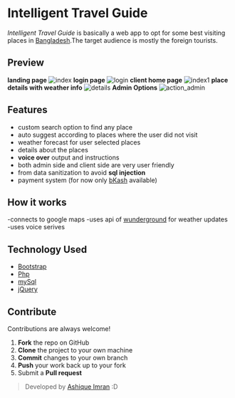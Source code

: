 # Intelligent Travel Guide
*Intelligent Travel Guide* is basically a web app to opt for some best visiting places in [Bangladesh](https://en.wikipedia.org/wiki/Bangladesh).The target audience is mostly the foreign tourists.

## Preview
**landing page**
![index](https://user-images.githubusercontent.com/23379542/34918461-e8272322-f97c-11e7-96f4-016910612b84.png)
**login page**
![login](https://user-images.githubusercontent.com/23379542/34918612-85b3f618-f97f-11e7-9abe-3ae89f9b5426.png)
**client home page** 
![index1](https://user-images.githubusercontent.com/23379542/34918503-9f906352-f97d-11e7-8744-e3e00c9a961c.png)
**place details with weather info**
![details](https://user-images.githubusercontent.com/23379542/34918536-1b5d75e2-f97e-11e7-837d-c090dad6f802.png)
**Admin Options**
![action_admin](https://user-images.githubusercontent.com/23379542/34918648-2da08a76-f980-11e7-9160-d5856325807f.png)


## Features
  - custom search option to find any place
  - auto suggest according to places where the user did not visit
  - weather forecast for user selected places
  - details about the places 
  - **voice over** output and instructions
  - both admin side and client side are very user friendly
  - from data sanitization to avoid **sql injection** 
  - payment system (for now only [bKash](https://www.bkash.com/) available)

## How it works
  -connects to google maps
  -uses api of [wunderground](https://www.wunderground.com/) for weather updates
  -uses voice serives
  
## Technology Used
 - [Bootstrap](https://getbootstrap.com/)
 - [Php](https://www.php.net)
 - [mySql](https://www.mysql.com/)
 - [jQuery](https://jquery.com/)
 
## Contribute
Contributions are always welcome!
 1. **Fork** the repo on GitHub
 2. **Clone** the project to your own machine
 3. **Commit** changes to your own branch
 4. **Push** your work back up to your fork
 5. Submit a **Pull request**

 
> Developed by [Ashique Imran](https://github.com/AshiqueImran) :D
